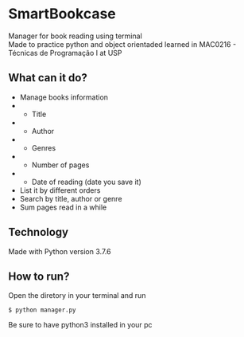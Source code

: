 # SmartBookcase
Manager for book reading using terminal  
Made to practice python and object orientaded learned in MAC0216 - Técnicas de Programação I at USP
## What can it do?
* Manage books information
* * Title
* * Author
* * Genres
* * Number of pages
* * Date of reading (date you save it)
* List it by different orders
* Search by title, author or genre
* Sum pages read in a while
## Technology
Made with Python version 3.7.6
## How to run?
Open the diretory in your terminal and run
```
$ python manager.py
```
Be sure to have python3 installed in your pc
